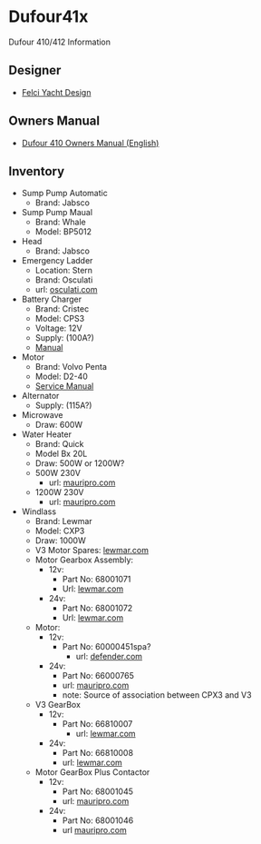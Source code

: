 # Dufour41x
Dufour 410/412 Information

## Designer
* [Felci Yacht Design](https://www.felciyachtdesign.com/yachts/cruiser/dufour-410-grand-large/)

## Owners Manual
* [Dufour 410 Owners Manual (English)](./Dufour410owners.pdf)

## Inventory

* Sump Pump Automatic
	* Brand: Jabsco
* Sump Pump Maual
	* Brand: Whale
	* Model: BP5012
* Head
	* Brand: Jabsco
* Emergency Ladder
	* Location: Stern
	* Brand: Osculati
	* url: [osculati.com](https://www.osculati.com/en/11629-m-022632/recess-fit-3-step-emergency-ladder)
* Battery Charger
	* Brand: Cristec
	* Model: CPS3
	* Voltage: 12V
	* Supply: (100A?)
	* [Manual](./cps3_12v16a.pdf)
* Motor
	* Brand: Volvo Penta
	* Model: D2-40
	* [Service Manual](VolvoD240Service.pdf)
* Alternator
	* Supply: (115A?)
* Microwave
	* Draw: 600W
* Water Heater
	* Brand: Quick
	* Model Bx 20L
	* Draw: 500W or 1200W?
	* 500W 230V
		* url: [mauripro.com](https://www.mauripro.com/products/qckflbx2005s000a00?variant=49349046927666&country=US&currency=USD&utm_medium=product_sync&utm_source=google&utm_content=sag_organic&utm_campaign=sag_organic&gad_source=1&gclid=Cj0KCQiA4L67BhDUARIsADWrl7HjONvv6kXtZN_ldoqkBqeho7CaCVNbziFh14fRMUB5cTC5-2cSi8gaArmfEALw_wcB)
	* 1200W 230V
		* url: [mauripro.com](https://www.mauripro.com/products/qckflb32012s000a00?variant=49349027823922&country=US&currency=USD&utm_medium=product_sync&utm_source=google&utm_content=sag_organic&utm_campaign=sag_organic&srsltid=AfmBOopTWxYtQHrVujKiYg0Nm9mG-8yqECRO8m0hIkPoXAHTyKEnIHyK7oE&gQT=1)
* Windlass
	* Brand: Lewmar
	* Model: CXP3
	* Draw: 1000W
	* V3 Motor Spares: [lewmar.com](https://www.lewmar.com/content/v2v3-windlass-spares)
	* Motor Gearbox Assembly:
		* 12v:
			* Part No: 68001071
			* Url: [lewmar.com](https://www.lewmar.com/content/cpx-windlass-motor-gearbox?v=25721)
		* 24v:
			* Part No: 68001072
			* Url: [lewmar.com](https://www.lewmar.com/content/cpx-windlass-motor-gearbox?v=25722)
	* Motor:
		* 12v:
		  * Part No: 60000451spa?
			* url: [defender.com](https://defender.com/en_us/lewmar-12v-1000w-motor-spare-60000451spa?utm_id=150171837047&utm_campaign=19735474073&utm_source=google&utm_medium=paid&utm_content=649561344444&gad_source=1&gclid=Cj0KCQiA4L67BhDUARIsADWrl7G-Jz7c5HVrop3_NzO3MGj9sJ3c_NgSgEKue1c1sL63spEmK9ocA7waArm5EALw_wcB )
		* 24v:
			* Part No: 66000765
			* url: [mauripro.com](https://www.mauripro.com/products/lewspr66000765)
			* note: Source of association between CPX3 and V3
	* V3 GearBox
		* 12v:
		  * Part No: 66810007
			* url: [lewmar.com](https://www.lewmar.com/content/v1v2v3-windlass-motor-gearbox-non-fastfit?v=26383)
		* 24v:
			* Part No: 66810008
			* url: [lewmar.com](https://www.lewmar.com/content/v1v2v3-windlass-motor-gearbox-non-fastfit?v=26384)
	* Motor GearBox Plus Contactor
		* 12v:
			* Part No: 68001045
			* url: [mauripro.com](https://www.mauripro.com/products/lewspr68001045)
		* 24v:
			* Part No: 68001046
			* url [mauripro.com](https://www.mauripro.com/products/lewspr68001046)